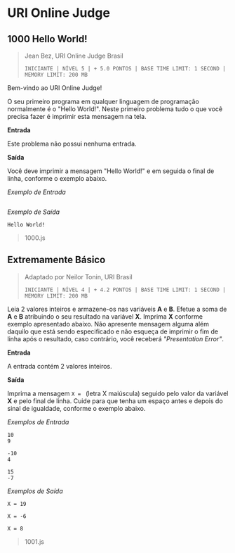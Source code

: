 # URI Online Judge

## 1000 Hello World!
> Jean Bez, URI Online Judge Brasil
> 
> `INICIANTE | NÍVEL 5 | + 5.0 PONTOS | BASE TIME LIMIT: 1 SECOND | MEMORY LIMIT: 200 MB`

Bem-vindo ao URI Online Judge!

O seu primeiro programa em qualquer linguagem de programação normalmente é o "Hello World!". Neste primeiro problema tudo o que você precisa fazer é imprimir esta mensagem na tela.

**Entrada**

Este problema não possui nenhuma entrada.

**Saída**

Você deve imprimir a mensagem "Hello World!" e em seguida o final de linha, conforme o exemplo abaixo.

_Exemplo de Entrada_	
```
```
_Exemplo de Saída_
```
Hello World!
```
> 1000.js

## Extremamente Básico
> Adaptado por Neilor Tonin, URI Brasil
> 
> `INICIANTE | NÍVEL 4 | + 4.2 PONTOS | BASE TIME LIMIT: 1 SECOND | MEMORY LIMIT: 200 MB`

Leia 2 valores inteiros e armazene-os nas variáveis **A** e **B**. Efetue a soma de **A** e **B** atribuindo o seu resultado na variável **X**. Imprima **X** conforme exemplo apresentado abaixo. Não apresente mensagem alguma além daquilo que está sendo especificado e não esqueça de imprimir o fim de linha após o resultado, caso contrário, você receberá _"Presentation Error"_.

**Entrada**

A entrada contém 2 valores inteiros.

**Saída**

Imprima a mensagem `X = ` (letra X maiúscula) seguido pelo valor da variável **X** e pelo final de linha. Cuide para que tenha um espaço antes e depois do sinal de igualdade, conforme o exemplo abaixo.

_Exemplos de Entrada_
```
10
9
```
```
-10
4
```
```
15
-7
```

_Exemplos de Saída_
```
X = 19
```
```
X = -6
```
```
X = 8
```
> 1001.js


